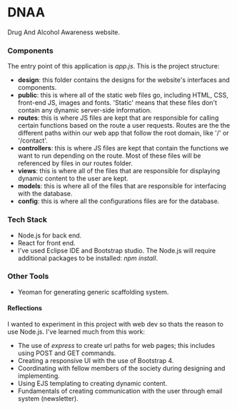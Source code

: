 # DNAA
 Drug And Alcohol Awareness website.
 
### Components
 The entry point of this application is *app.js*. This is the project structure:
 * **design**: this folder contains the designs for the website's interfaces and components.
 * **public**: this is where all of the static web files go, including HTML, CSS, front-end JS, images and
 fonts. 'Static' means that these files don't contain any dynamic server-side information.
 * **routes**: this is where JS files are kept that are responsible for calling certain functions based on the
 route a user requests. Routes are the the different paths within our web app that follow the root domain,
 like '/' or '/contact'.
 * **controllers**: this is where JS files are kept that contain the functions we want to run depending on
 the route. Most of these files will be referenced by files in our routes folder.
 * **views**: this is where all of the files that are responsible for displaying dynamic content to the user
 are kept.
 * **models**: this is where all of the files that are responsible for interfacing with the database.
 * **config**: this is where all the configurations files are for the database.
 
### Tech Stack
 * Node.js for back end.
 * React for front end.
 * I've used Eclipse IDE and Bootstrap studio. The Node.js will require additional packages to be installed: *npm install*.

 ### Other Tools
 * Yeoman for generating generic scaffolding system.
 
#### Reflections
 I wanted to experiment in this project with web dev so thats the reason to use Node.js. I've learned much from this work:
 * The use of *express* to create url paths for web pages; this includes using POST and GET commands.
 * Creating a responsive UI with the use of Bootstrap 4.
 * Coordinating with fellow members of the society during designing and implementing.
 * Using EJS templating to creating dynamic content.
 * Fundamentals of creating communication with the user through email system (newsletter).